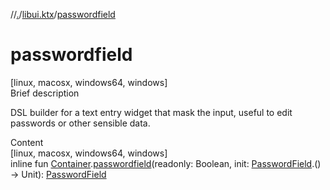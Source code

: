 //[.](../index.md)/[libui.ktx](index.md)/[passwordfield](passwordfield.md)



# passwordfield  
[linux, macosx, windows64, windows]  
Brief description  


DSL builder for a text entry widget that mask the input, useful to edit passwords or other sensible data.

  
  
  
Content  
[linux, macosx, windows64, windows]  
inline fun [Container](-container/index.md).[passwordfield](passwordfield.md)(readonly: Boolean, init: [PasswordField](-password-field/index.md).() -> Unit): [PasswordField](-password-field/index.md)  



